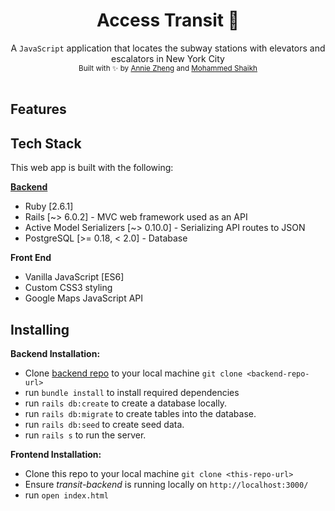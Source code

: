 <h1 align="center">Access Transit 🚞 </h1>

<div align="center">
  A <code>JavaScript</code> application that locates the subway stations with elevators and escalators in New York City 
</div>
<div align="center">
  <sub>Built with ✨ by
  <a href="https://github.com/bigfishh">Annie Zheng</a> and
  <a href="https://github.com/mqshaikh8"> Mohammed Shaikh</a>
  </sub>
</div>

<br />

## Features 


## Tech Stack
This web app is built with the following:

[**Backend**](https://github.com/bigfishh/transit_backend)
- Ruby [2.6.1]
- Rails [~> 6.0.2] - MVC web framework used as an API
- Active Model Serializers [~> 0.10.0] - Serializing API routes to JSON
- PostgreSQL [>= 0.18, < 2.0] - Database

**Front End**
- Vanilla JavaScript [ES6]
- Custom CSS3 styling 
- Google Maps JavaScript API

## Installing

**Backend Installation:**

- Clone [backend repo](https://github.com/bigfishh/transit_backend) to your local machine `git clone <backend-repo-url>`
- run `bundle install` to install required dependencies
- run `rails db:create` to create a database locally.
- run `rails db:migrate` to create tables into the database.
- run `rails db:seed` to create seed data.
- run `rails s` to run the server. 

**Frontend Installation:** 

- Clone this repo to your local machine `git clone <this-repo-url>`
- Ensure *transit-backend* is running locally on `http://localhost:3000/`
- run `open index.html`

